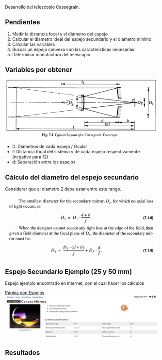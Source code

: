 
Desarrollo del telescopio Cassegrain.

## Pendientes
1. Medir la distancia focal y el diámetro del espejo
2. Calcular el diametro ideal del espejo secundario y el diametro minimo
3. Calcular las variables
4. Buscar un espejo convexo con las caracteristicas necesarias
5. Determinar manufactura del telescopio

## Variables por obtener
![Texto alternativo](https://github.com/JesusPVidal/Cassegrain-Telescope/blob/main/ImagenPrincipal.png?raw=true)
- D: Diámetros de cada espejo / Ocular
- f: Distancia focal del sistema y de cada espejo respectivamente (negativo para f2)
- d: Separación entre los espejos

## Cálculo del diametro del espejo secundario

Considerar que el diametro 2 debe estar entre este rango.

![Texto alternativo](https://github.com/JesusPVidal/Cassegrain-Telescope/blob/main/Diametros2.png?raw=true)

## Espejo Secundario Ejemplo (25 y 50 mm)
Espejo ejemplo encontrado en internet, con el cual hacer los cálculos

[Página con Espejos](URL_del_enlace)
![Texto alternativo](https://github.com/JesusPVidal/Cassegrain-Telescope/blob/main/EjemploConvexo.png?raw=true)

## Resultados
